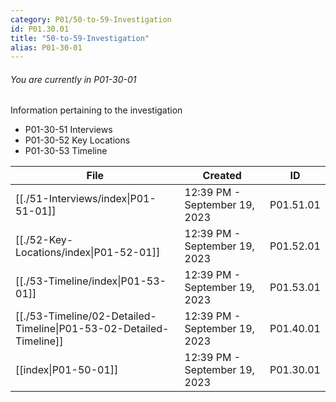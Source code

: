 ```yaml
---
category: P01/50-to-59-Investigation
id: P01.30.01
title: "50-to-59-Investigation"
alias: P01-30-01
---
```

###### You are currently in P01-30-01

Information pertaining to the investigation

- P01-30-51 Interviews
- P01-30-52 Key Locations
- P01-30-53 Timeline


| File                                                                                                                          | Created                       | ID        |
| ----------------------------------------------------------------------------------------------------------------------------- | ----------------------------- | --------- |
| [[./51-Interviews/index\|P01-51-01]]                                   | 12:39 PM - September 19, 2023 | P01.51.01 |
| [[./52-Key-Locations/index\|P01-52-01]]                                | 12:39 PM - September 19, 2023 | P01.52.01 |
| [[./53-Timeline/index\|P01-53-01]]                                     | 12:39 PM - September 19, 2023 | P01.53.01 |
| [[./53-Timeline/02-Detailed-Timeline\|P01-53-02-Detailed-Timeline]] | 12:39 PM - September 19, 2023 | P01.40.01 |
| [[index\|P01-50-01]]                                                 | 12:39 PM - September 19, 2023 | P01.30.01 |


